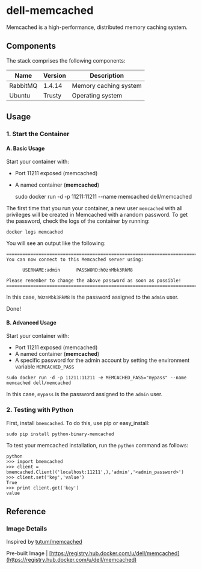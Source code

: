 dell-memcached
======================


Memcached is a high-performance, distributed memory caching system.

## Components

The stack comprises the following components:

Name       | Version                   | Description
-----------|---------------------------|------------------------------
RabbitMQ   | 1.4.14                    | Memory caching system
Ubuntu     | Trusty                    | Operating system

## Usage

### 1. Start the Container

#### A. Basic Usage

Start your container with:

* Port 11211 exposed (memcached)
* A named container (**memcached**)

	sudo docker run -d -p 11211:11211 --name memcached dell/memcached

The first time that you run your container, a new user `memcached` with all privileges 
will be created in Memcached with a random password. To get the password, check the logs
of the container by running:

	docker logs memcached

You will see an output like the following:

	========================================================================
    You can now connect to this Memcached server using:
	
          USERNAME:admin      PASSWORD:h0znMbk3RkM8
	    
	Please remember to change the above password as soon as possible!
	========================================================================

In this case, `h0znMbk3RkM8` is the password assigned to the `admin` user.

Done!

#### B. Advanced Usage

Start your container with:

* Port 11211 exposed (memcached)
* A named container (**memcached**)
* A specific password for the admin account by setting the environment variable `MEMCACHED_PASS`

```no-highlight
sudo docker run -d -p 11211:11211 -e MEMCACHED_PASS="mypass" --name memcached dell/memcached
```

In this case, `mypass` is the password assigned to the `admin` user.


### 2. Testing with Python


First, install `bmemcached`. To do this, use pip or easy_install:

    sudo pip install python-binary-memcached

To test your memcached installation, run the `python` command as follows:

```no-highlight
python
>>> import bmemcached
>>> client = bmemcached.Client(('localhost:11211',),'admin','<admin_password>')
>>> client.set('key','value')
True
>>> print client.get('key')
value
```
## Reference

### Image Details

Inspired by [tutum/memcached](https://github.com/tutumcloud/tutum-docker-memcached)

Pre-built Image | [https://registry.hub.docker.com/u/dell/memcached](https://registry.hub.docker.com/u/dell/memcached) 


